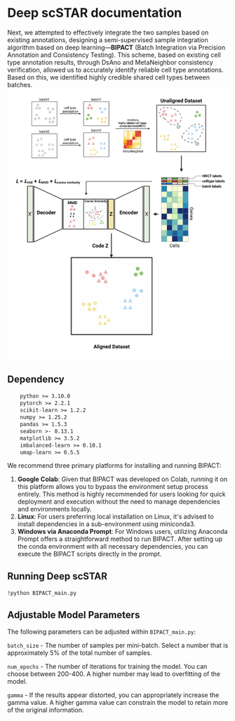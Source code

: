 # **Deep scSTAR documentation**

Next, we attempted to effectively integrate the two samples based on existing annotations, designing a semi-supervised sample integration algorithm based on deep learning—**BIPACT** (Batch Integration via Precision Annotation and Consistency Testing). This scheme, based on existing cell type annotation results, through DsAno and MetaNeighbor consistency verification, allowed us to accurately identify reliable cell type annotations. Based on this, we identified highly credible shared cell types between batches.
![Image text](https://github.com/Hao-Zou-lab/BIPACT/blob/main/BIPACT.png)

## **Dependency**

```shell
    python >= 3.10.0
    pytorch >= 2.2.1
    scikit-learn >= 1.2.2
    numpy >= 1.25.2
    pandas >= 1.5.3
    seaborn >- 0.13.1
    matplotlib >= 3.5.2
    imbalanced-learn >= 0.10.1
    umap-learn >= 0.5.5
```

We recommend three primary platforms for installing and running BIPACT:

1. **Google Colab**: Given that BIPACT was developed on Colab, running it on this platform allows you to bypass the environment setup process entirely. This method is highly recommended for users looking for quick deployment and execution without the need to manage dependencies and environments locally.
2. **Linux**: For users preferring local installation on Linux, it's advised to install dependencies in a sub-environment using miniconda3. 
3. **Windows via Anaconda Prompt**: For Windows users, utilizing Anaconda Prompt offers a straightforward method to run BIPACT. After setting up the conda environment with all necessary dependencies, you can execute the BIPACT scripts directly in the prompt.



## **Running Deep scSTAR**

```shell
!python BIPACT_main.py
```




## **Adjustable Model Parameters**

The following parameters can be adjusted within `BIPACT_main.py`:

`batch_size` - The number of samples per mini-batch. Select a number that is approximately 5% of the total number of samples.

`num_epochs` - The number of iterations for training the model. You can choose between 200-400. A higher number may lead to overfitting of the model.

`gamma` - If the results appear distorted, you can appropriately increase the gamma value. A higher gamma value can constrain the model to retain more of the original information.

